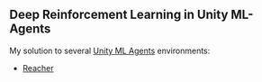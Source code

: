 ## Deep Reinforcement Learning in Unity ML-Agents

My solution to several [Unity ML Agents](https://github.com/Unity-Technologies/ml-agents) environments:
+ [Reacher](https://github.com/gregoriomezquita/ml-agents/tree/master/Reacher)


